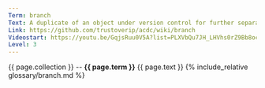 ```yaml
---
Term: branch
Text: A duplicate of an object under version control for further separate modification
Link: https://github.com/trustoverip/acdc/wiki/branch
Videostart: https://youtu.be/GqjsRuu0V5A?list=PLXVbQu7JH_LHVhs0rZ9Bb8ocyKlPljkaG&t=01m00s
Level: 3
---
```


{{ page.collection }} -- **{{ page.term }}**
   {{ page.text }} 
{% include_relative glossary/branch.md %}
